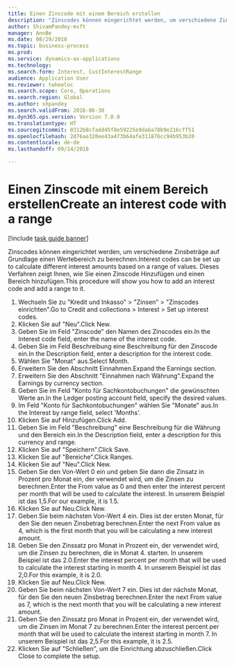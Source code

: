 ```yaml
--- 
title: Einen Zinscode mit einem Bereich erstellen
description: "Zinscodes können eingerichtet werden, um verschiedene Zinsbeträge auf Grundlage einen Wertebereich zu berechnen."
author: ShivamPandey-msft
manager: AnnBe
ms.date: 08/29/2018
ms.topic: business-process
ms.prod: 
ms.service: dynamics-ax-applications
ms.technology: 
ms.search.form: Interest, CustInterestRange
audience: Application User
ms.reviewer: twheeloc
ms.search.scope: Core, Operations
ms.search.region: Global
ms.author: shpandey
ms.search.validFrom: 2016-06-30
ms.dyn365.ops.version: Version 7.0.0
ms.translationtype: HT
ms.sourcegitcommit: 0312b8cfadd45f8e59225e9daba78b9e216cff51
ms.openlocfilehash: 2d76ae320ee43a473b64afe311876cc94b953b20
ms.contentlocale: de-de
ms.lasthandoff: 09/14/2018

---
```

# <a name="create-an-interest-code-with-a-range"></a><span data-ttu-id="828f2-103">Einen Zinscode mit einem Bereich erstellen</span><span class="sxs-lookup"><span data-stu-id="828f2-103">Create an interest code with a range</span></span>

[!include [task guide banner](../../includes/task-guide-banner.md)]

<span data-ttu-id="828f2-104">Zinscodes können eingerichtet werden, um verschiedene Zinsbeträge auf Grundlage einen Wertebereich zu berechnen.</span><span class="sxs-lookup"><span data-stu-id="828f2-104">Interest codes can be set up to calculate different interest amounts based on a range of values.</span></span> <span data-ttu-id="828f2-105">Dieses Verfahren zeigt Ihnen, wie Sie einen Zinscode Hinzufügen und einen Bereich hinzufügen.</span><span class="sxs-lookup"><span data-stu-id="828f2-105">This procedure will show you how to add an interest code and add a range to it.</span></span>

1. <span data-ttu-id="828f2-106">Wechseln Sie zu "Kredit und Inkasso" > "Zinsen" > "Zinscodes einrichten".</span><span class="sxs-lookup"><span data-stu-id="828f2-106">Go to Credit and collections > Interest > Set up interest codes.</span></span>
2. <span data-ttu-id="828f2-107">Klicken Sie auf "Neu".</span><span class="sxs-lookup"><span data-stu-id="828f2-107">Click New.</span></span>
3. <span data-ttu-id="828f2-108">Geben Sie im Feld "Zinscode" den Namen des Zinscodes ein.</span><span class="sxs-lookup"><span data-stu-id="828f2-108">In the Interest code field, enter the name of the interest code.</span></span>
4. <span data-ttu-id="828f2-109">Geben Sie im Feld Beschreibung eine Beschreibung für den Zinscode ein.</span><span class="sxs-lookup"><span data-stu-id="828f2-109">In the Description field, enter a description for the interest code.</span></span>
5. <span data-ttu-id="828f2-110">Wählen Sie "Monat" aus.</span><span class="sxs-lookup"><span data-stu-id="828f2-110">Select Month.</span></span>
6. <span data-ttu-id="828f2-111">Erweitern Sie den Abschnitt Einnahmen.</span><span class="sxs-lookup"><span data-stu-id="828f2-111">Expand the Earnings section.</span></span>
7. <span data-ttu-id="828f2-112">Erweitern Sie den Abschnitt "Einnahmen nach Währung".</span><span class="sxs-lookup"><span data-stu-id="828f2-112">Expand the Earnings by currency section.</span></span>
8. <span data-ttu-id="828f2-113">Geben Sie im Feld "Konto für Sachkontobuchungen" die gewünschten Werte an.</span><span class="sxs-lookup"><span data-stu-id="828f2-113">In the Ledger posting account field, specify the desired values.</span></span>
9. <span data-ttu-id="828f2-114">Im Feld "Konto für Sachkontobuchungen" wählen Sie "Monate" aus.</span><span class="sxs-lookup"><span data-stu-id="828f2-114">In the Interest by range field, select 'Months'.</span></span>
10. <span data-ttu-id="828f2-115">Klicken Sie auf Hinzufügen.</span><span class="sxs-lookup"><span data-stu-id="828f2-115">Click Add.</span></span>
11. <span data-ttu-id="828f2-116">Geben Sie im Feld "Beschreibung" eine Beschreibung für die Währung und den Bereich ein.</span><span class="sxs-lookup"><span data-stu-id="828f2-116">In the Description field, enter a description for this currency and range.</span></span>
12. <span data-ttu-id="828f2-117">Klicken Sie auf "Speichern".</span><span class="sxs-lookup"><span data-stu-id="828f2-117">Click Save.</span></span>
13. <span data-ttu-id="828f2-118">Klicken Sie auf "Bereiche".</span><span class="sxs-lookup"><span data-stu-id="828f2-118">Click Ranges.</span></span>
14. <span data-ttu-id="828f2-119">Klicken Sie auf "Neu".</span><span class="sxs-lookup"><span data-stu-id="828f2-119">Click New.</span></span>
15. <span data-ttu-id="828f2-120">Geben Sie den Von-Wert 0 ein und geben Sie dann die Zinsatz in Prozent pro Monat ein, der verwendet wird, um die Zinsen zu berechnen.</span><span class="sxs-lookup"><span data-stu-id="828f2-120">Enter the From value as 0 and then enter the interest percent per month that will be used to calculate the interest.</span></span> <span data-ttu-id="828f2-121">In unserem Beispiel ist das 1,5.</span><span class="sxs-lookup"><span data-stu-id="828f2-121">For our example, it is 1.5.</span></span>
16. <span data-ttu-id="828f2-122">Klicken Sie auf Neu.</span><span class="sxs-lookup"><span data-stu-id="828f2-122">Click New.</span></span>
17. <span data-ttu-id="828f2-123">Geben Sie beim nächsten Von-Wert 4 ein. Dies ist der ersten Monat, für den Sie den neuen Zinsbetrag berechnen.</span><span class="sxs-lookup"><span data-stu-id="828f2-123">Enter the next From value as 4, which is the first month that you will be calculating a new interest amount.</span></span>
18. <span data-ttu-id="828f2-124">Geben Sie den Zinssatz pro Monat in Prozent ein, der verwendet wird, um die Zinsen zu berechnen, die in Monat 4. starten. In unserem Beispiel ist das 2.0.</span><span class="sxs-lookup"><span data-stu-id="828f2-124">Enter the interest percent per month that will be used to calculate the interest starting in month 4.</span></span> <span data-ttu-id="828f2-125">In unserem Beispiel ist das 2,0.</span><span class="sxs-lookup"><span data-stu-id="828f2-125">For this example, it is 2.0.</span></span>
19. <span data-ttu-id="828f2-126">Klicken Sie auf Neu.</span><span class="sxs-lookup"><span data-stu-id="828f2-126">Click New.</span></span>
20. <span data-ttu-id="828f2-127">Geben Sie beim nächsten Von-Wert 7 ein. Dies ist der nächste Monat, für den Sie den neuen Zinsbetrag berechnen.</span><span class="sxs-lookup"><span data-stu-id="828f2-127">Enter the next From value as 7, which is the next month that you will be calculating a new interest amount.</span></span>
21. <span data-ttu-id="828f2-128">Geben Sie den Zinssatz pro Monat in Prozent ein, der verwendet wird, um die Zinsen im Monat 7 zu berechnen.</span><span class="sxs-lookup"><span data-stu-id="828f2-128">Enter the interest percent per month that will be used to calculate the interest starting in month 7.</span></span> <span data-ttu-id="828f2-129">In unserem Beispiel ist das 2,5.</span><span class="sxs-lookup"><span data-stu-id="828f2-129">For this example, it is 2.5.</span></span>
22. <span data-ttu-id="828f2-130">Klicken Sie auf "Schließen", um die Einrichtung abzuschließen.</span><span class="sxs-lookup"><span data-stu-id="828f2-130">Click Close to complete the setup.</span></span>


